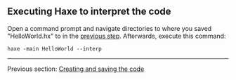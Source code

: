## Executing Haxe to interpret the code

Open a command prompt and navigate directories to where you saved "HelloWorld.hx" to in the [previous step](hello-world-code.md). Afterwards, execute this command:

```haxe
haxe -main HelloWorld --interp
```

---

Previous section: [Creating and saving the code](hello-world-code.md)